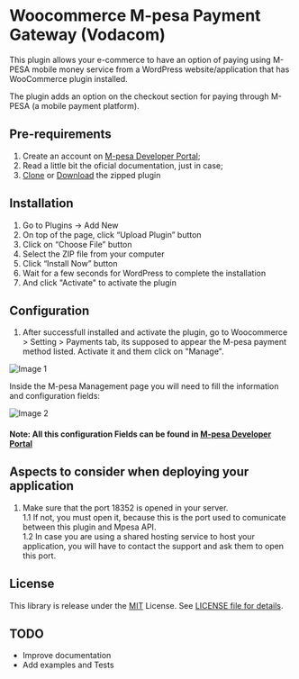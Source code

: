 # Woocommerce M-pesa Payment Gateway (Vodacom) 
This plugin allows your e-commerce to have an option of paying using M-PESA mobile money service from a WordPress website/application that has WooCommerce plugin installed.

The plugin adds an option on the checkout section for paying through M-PESA (a mobile payment platform).

## Pre-requirements
  1. Create an account on [M-pesa Developer Portal](https://developer.mpesa.vm.co.mz/);
  2. Read a little bit the oficial documentation, just in case;
  3. [Clone](https://github.com/herquiloidehele/mpesa-wordpress-plugin) or [Download](https://github.com/herquiloidehele/mpesa-woocommerce-plugin/archive/master.zip) the zipped plugin 
  
## Installation
 1. Go to Plugins -> Add New
 2. On top of the page, click “Upload Plugin” button
 3. Click  on “Choose File” button
 4. Select the ZIP file from your computer
 5. Click “Install Now” button
 6. Wait for a few seconds for WordPress to complete the installation
 7. And click "Activate" to activate the plugin
  
 ## Configuration
 1. After successfull installed and activate the plugin, go to Woocommerce > Setting > Payments tab, its supposed to appear the M-pesa payment method listed. Activate it and them click on "Manage".
 
![Image 1](https://raw.githubusercontent.com/herquiloidehele/mpesa-wordpress-plugin/master/img/image2.png)
 
  Inside the M-pesa Management page you will need to fill the information and configuration fields:  
  
  ![Image 2](https://github.com/herquiloidehele/mpesa-wordpress-plugin/blob/master/img/image1.PNG?raw=true)


#### Note: All this configuration Fields can be found in [M-pesa Developer Portal](https://developer.mpesa.vm.co.mz)


## Aspects to consider when deploying your application
  1. Make sure that the port 18352 is opened in your server.\
  1.1 If not, you must open it, because this is the port used to comunicate between this plugin and Mpesa API.\
  1.2 In case you are using a shared hosting service to host your application, you will have to contact the support and ask them to open this port.


## License
This library is release under the [MIT](https://github.com/herquiloidehele/mpesa-woocommerce-plugin/blob/master/LICENSE) License. See [LICENSE file for details](https://github.com/herquiloidehele/mpesa-woocommerce-plugin/blob/master/LICENSE).

## TODO
* Improve documentation
* Add examples and Tests
